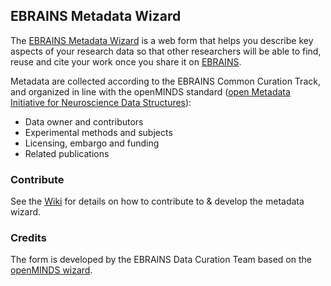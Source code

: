 ## EBRAINS Metadata Wizard 

The [EBRAINS Metadata Wizard](https://ebrains-metadata-wizard.apps.hbp.eu) is a web form that helps you describe key aspects of your research data so that other researchers will be able to find, reuse and cite your work once you share it on [EBRAINS](https://search.kg.ebrains.eu/?category=Dataset). 

Metadata are collected according to the EBRAINS Common Curation Track, and organized in line with the openMINDS standard ([open Metadata Initiative for Neuroscience Data Structures](https://github.com/HumanBrainProject/openMINDS)):

- Data owner and contributors
- Experimental methods and subjects
- Licensing, embargo and funding
- Related publications

### Contribute
See the [Wiki](https://github.com/HumanBrainProject/ebrains_wizard/wiki) for details on how to contribute to & develop the metadata wizard.

### Credits

The form is developed by the EBRAINS Data Curation Team based on the [openMINDS wizard](https://github.com/HumanBrainProject/openminds-wizard).
